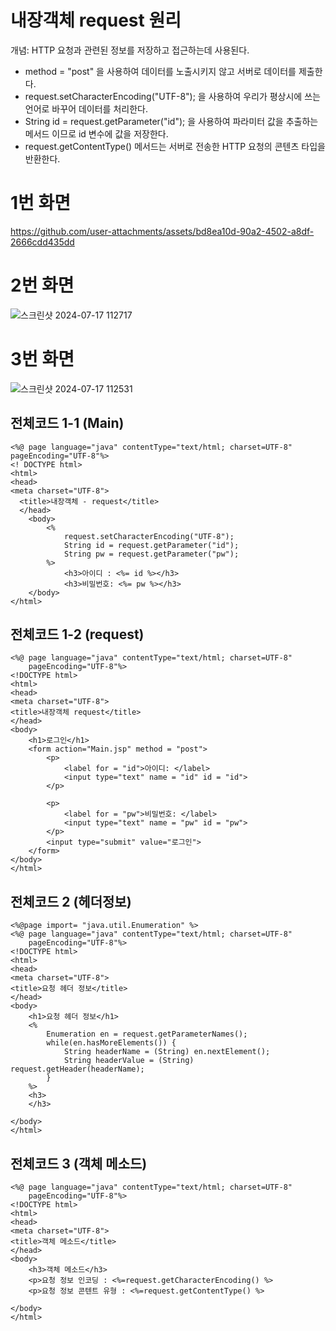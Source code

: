 # 내장객체 request 원리
개념: HTTP 요청과 관련된 정보를 저장하고 접근하는데 사용된다.
- method = "post" 을 사용하여 데이터를 노출시키지 않고 서버로 데이터를 제출한다.
- request.setCharacterEncoding("UTF-8"); 을 사용하여 우리가 평상시에 쓰는 언어로 바꾸어 데이터를 처리한다.
- String id = request.getParameter("id"); 을 사용하여 파라미터 값을 추출하는 메서드 이므로 id 변수에 값을 저장한다.
- request.getContentType() 메서드는 서버로 전송한 HTTP 요청의 콘텐츠 타입을 반환한다.


# 1번 화면

https://github.com/user-attachments/assets/bd8ea10d-90a2-4502-a8df-2666cdd435dd

# 2번 화면
![스크린샷 2024-07-17 112717](https://github.com/user-attachments/assets/a4ab385f-3c84-4427-84a2-739bdde016fb)

# 3번 화면 
![스크린샷 2024-07-17 112531](https://github.com/user-attachments/assets/f5caeee9-fe8f-441b-828b-c6e25053aca2)

## 전체코드 1-1 (Main)
    <%@ page language="java" contentType="text/html; charset=UTF-8"
    pageEncoding="UTF-8"%>
    <! DOCTYPE html>
    <html>
    <head>
    <meta charset="UTF-8">
      <title>내장객체 - request</title>
      </head>
        <body>
        	<%
        		request.setCharacterEncoding("UTF-8");
        		String id = request.getParameter("id");
        		String pw = request.getParameter("pw");
        	%>
        		<h3>아이디 : <%= id %></h3>
        		<h3>비밀번호: <%= pw %></h3>
        </body>
    </html>

## 전체코드 1-2 (request)
    <%@ page language="java" contentType="text/html; charset=UTF-8"
        pageEncoding="UTF-8"%>
    <!DOCTYPE html>
    <html>
    <head>
    <meta charset="UTF-8">
    <title>내장객체 request</title>
    </head>
    <body>
    	<h1>로그인</h1>
    	<form action="Main.jsp" method = "post">
    		<p>
    			<label for = "id">아이디: </label>
    			<input type="text" name = "id" id = "id">
    		</p>
    		
    		<p>
    			<label for = "pw">비밀번호: </label>
    			<input type="text" name = "pw" id = "pw">
    		</p>
    		<input type="submit" value="로그인">
    	</form>
    </body>
    </html>

## 전체코드 2 (헤더정보)
    <%@page import= "java.util.Enumeration" %>
    <%@ page language="java" contentType="text/html; charset=UTF-8"
        pageEncoding="UTF-8"%>
    <!DOCTYPE html>
    <html>
    <head>
    <meta charset="UTF-8">
    <title>요청 헤더 정보</title>
    </head>
    <body>
    	<h1>요청 헤더 정보</h1>
    	<%
    		Enumeration en = request.getParameterNames();
    		while(en.hasMoreElements()) {
    			String headerName = (String) en.nextElement();
    			String headerValue = (String) request.getHeader(headerName);
    		}
    	%>
    	<h3>
    	</h3>
    
    </body>
    </html>

## 전체코드 3 (객체 메소드)
    <%@ page language="java" contentType="text/html; charset=UTF-8"
        pageEncoding="UTF-8"%>
    <!DOCTYPE html>
    <html>
    <head>
    <meta charset="UTF-8">
    <title>객체 메소드</title>
    </head>
    <body>
    	<h3>객체 메소드</h3>
    	<p>요청 정보 인코딩 : <%=request.getCharacterEncoding() %>
    	<p>요청 정보 콘텐트 유형 : <%=request.getContentType() %>
    
    </body>
    </html>
